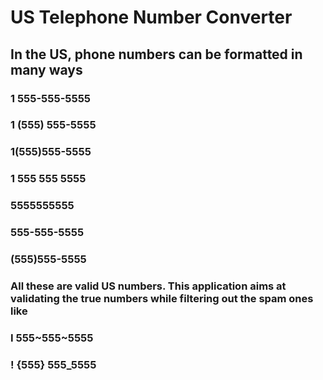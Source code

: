 # US Telephone Number Converter
##  In the US, phone numbers can be formatted in many ways

### 1 555-555-5555
### 1 (555) 555-5555
### 1(555)555-5555
### 1 555 555 5555
### 5555555555
### 555-555-5555
### (555)555-5555

### All these are valid US numbers. This application aims at validating the true numbers while filtering out the spam ones like

### I 555~555~5555

### ! {555} 555_5555


